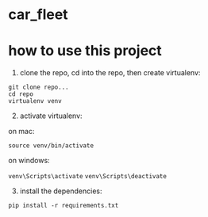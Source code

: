 # car_fleet

# how to use this project

1. clone the repo, cd into the repo, then create virtualenv:
```
git clone repo...
cd repo
virtualenv venv
```

2. activate virtualenv:

on mac:

`source venv/bin/activate`

on windows:

`venv\Scripts\activate`
`venv\Scripts\deactivate`

3. install the dependencies:

`pip install -r requirements.txt`